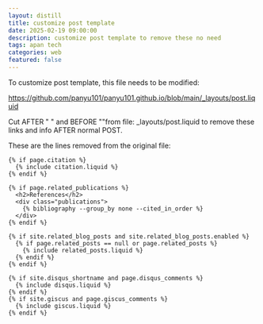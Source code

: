 ```yaml
---
layout: distill
title: customize post template
date: 2025-02-19 09:00:00
description: customize post template to remove these no need
tags: apan tech
categories: web
featured: false
---
```


To customize post template, this file needs to be modified:

https://github.com/panyu101/panyu101.github.io/blob/main/_layouts/post.liquid

Cut AFTER "  </article>" and BEFORE "</div>"from file: _layouts/post.liquid to remove these links and info AFTER normal POST.

These are the lines removed from the original file:

```liquid
{% if page.citation %}
  {% include citation.liquid %}
{% endif %}

{% if page.related_publications %}
  <h2>References</h2>
  <div class="publications">
    {% bibliography --group_by none --cited_in_order %}
  </div>
{% endif %}

{% if site.related_blog_posts and site.related_blog_posts.enabled %}
  {% if page.related_posts == null or page.related_posts %}
    {% include related_posts.liquid %}
  {% endif %}
{% endif %}

{% if site.disqus_shortname and page.disqus_comments %}
  {% include disqus.liquid %}
{% endif %}
{% if site.giscus and page.giscus_comments %}
  {% include giscus.liquid %}
{% endif %}
```

